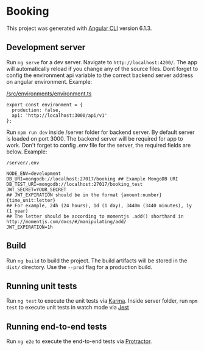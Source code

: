 # Booking

This project was generated with [Angular CLI](https://github.com/angular/angular-cli) version 6.1.3.

## Development server

Run `ng serve` for a dev server. Navigate to `http://localhost:4200/`. The app will automatically reload if you change any of the source files. Dont forget to config the environment api variable to the correct backend server address on angular environment.
Example:

[/src/environments/environment.ts](https://github.com/bruno-lombardi/booking-angular/blob/master/src/environments/environment.ts)
```
export const environment = {
  production: false,
  api: 'http://localhost:3000/api/v1'
};

```
Run `npm run dev` inside /server folder for backend server. By default server is loaded on port 3000. The backend server will be required for app to work. Don't forget to config .env file for the server, the required fields are below.
Example:

`/server/.env`
```
NODE_ENV=development
DB_URI=mongodb://localhost:27017/booking ## Example MongoDB URI
DB_TEST_URI=mongodb://localhost:27017/booking_test
JWT_SECRET=YOUR_SECRET
## JWT_EXPIRATION should be in the format {amount:number}{time_unit:letter}
## For example, 24h (24 hours), 1d (1 day), 3440m (3440 minutes), 1y (1 year)
## The letter should be according to momentjs .add() shorthand in http://momentjs.com/docs/#/manipulating/add/
JWT_EXPIRATION=1h
```

## Build

Run `ng build` to build the project. The build artifacts will be stored in the `dist/` directory. Use the `--prod` flag for a production build.

## Running unit tests

Run `ng test` to execute the unit tests via [Karma](https://karma-runner.github.io).
Inside server folder, run `npm test` to execute unit tests in watch mode via [Jest](https://jestjs.io/)

## Running end-to-end tests

Run `ng e2e` to execute the end-to-end tests via [Protractor](http://www.protractortest.org/).
